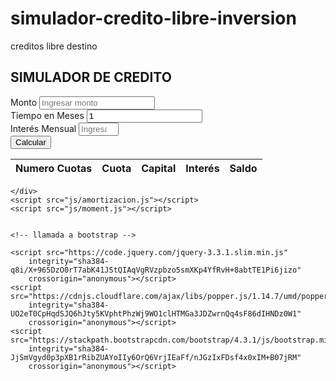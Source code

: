 # simulador-credito-libre-inversion
creditos libre destino
<!DOCTYPE html>
<html lang="es">

<head>
    <meta charset="UTF-8">
    <meta name="viewport" content="width=device-width, initial-scale=1.0">
    <meta http-equiv="X-UA-Compatible" content="ie=edge">
    <title>Simulador de credito</title>

</head>

<!-- llamada a bootstrap -->
<link rel="stylesheet" href="https://stackpath.bootstrapcdn.com/bootstrap/4.3.1/css/bootstrap.min.css"
    integrity="sha384-ggOyR0iXCbMQv3Xipma34MD+dH/1fQ784/j6cY/iJTQUOhcWr7x9JvoRxT2MZw1T" crossorigin="anonymous">

<body>
    <div class="container">
        <div class="row mt-3">
            <div class="col-6">
                <h2>SIMULADOR DE CREDITO</h2>
                <div class="form-group">
                    <label for="monto">Monto</label>
                    <input type="text" class="form-control" id="monto" placeholder="Ingresar monto">
                </div>
                <div class="form-group">
                    <label for="tiempo">Tiempo en Meses</label>
                    <input type="number" class="form-control" id="tiempo" placeholder="Ingresar cantidad de meses" min="1" value="1">
                </div>
                <div class="form-group">
                    <label for="interes">Interés Mensual</label>
                    <input type="number" class="form-control" id="interes" placeholder="Ingresar tasa de interés mensual" min="0.7" max="0.7">
                </div>
                <button type="submit" class="btn btn-primary" id="btnCalcular">Calcular</button>
            </div>
            <div class="col-6">
                <table id="lista-tabla" class="table">
                    <thead>
                        <tr>
                            <th>Numero Cuotas</th>
                            <th>Cuota</th>
                            <th>Capital</th>
                            <th>Interés</th>
                            <th>Saldo</th>
                        </tr>
                    </thead>
                    <tbody></tbody>
                </table>
            </div>
        </div>

    </div>
    <script src="js/amortizacion.js"></script>
    <script src="js/moment.js"></script>


    <!-- llamada a bootstrap -->

    <script src="https://code.jquery.com/jquery-3.3.1.slim.min.js"
        integrity="sha384-q8i/X+965DzO0rT7abK41JStQIAqVgRVzpbzo5smXKp4YfRvH+8abtTE1Pi6jizo"
        crossorigin="anonymous"></script>
    <script src="https://cdnjs.cloudflare.com/ajax/libs/popper.js/1.14.7/umd/popper.min.js"
        integrity="sha384-UO2eT0CpHqdSJQ6hJty5KVphtPhzWj9WO1clHTMGa3JDZwrnQq4sF86dIHNDz0W1"
        crossorigin="anonymous"></script>
    <script src="https://stackpath.bootstrapcdn.com/bootstrap/4.3.1/js/bootstrap.min.js"
        integrity="sha384-JjSmVgyd0p3pXB1rRibZUAYoIIy6OrQ6VrjIEaFf/nJGzIxFDsf4x0xIM+B07jRM"
        crossorigin="anonymous"></script>

</body>

<footer style="position:fixed; left:0px; bottom:0px; height:30px; width:100%;">
</footer>

</html>
